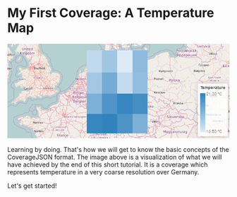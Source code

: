 # My First Coverage: A Temperature Map

![Visualization of finished Coverage](images/playground_temperature_coverage.png)

Learning by doing. That's how we will get to know the basic concepts of the CoverageJSON format.
The image above is a visualization of what we will have achieved by the end of this short tutorial.
It is a coverage which represents temperature in a very coarse resolution over Germany.

Let's get started!